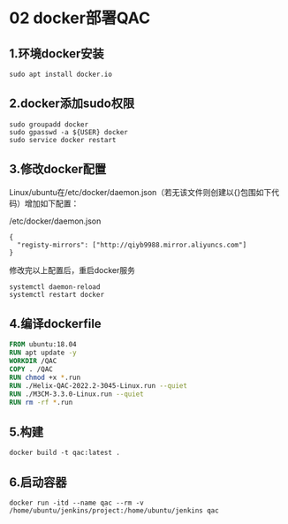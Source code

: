 # 02 docker部署QAC


## 1.环境docker安装

```shell
sudo apt install docker.io
```

## 2.docker添加sudo权限

```shell
sudo groupadd docker
sudo gpasswd -a ${USER} docker
sudo service docker restart
```

## 3.修改docker配置

Linux/ubuntu在/etc/docker/daemon.json（若无该文件则创建以{}包围如下代码）增加如下配置：

/etc/docker/daemon.json

```shell
{
  "registy-mirrors": ["http://qiyb9988.mirror.aliyuncs.com"]
}
```

修改完以上配置后，重启docker服务

```shell
systemctl daemon-reload
systemctl restart docker
```

## 4.编译dockerfile

```dockerfile
FROM ubuntu:18.04
RUN apt update -y
WORKDIR /QAC
COPY . /QAC
RUN chmod +x *.run
RUN ./Helix-QAC-2022.2-3045-Linux.run --quiet
RUN ./M3CM-3.3.0-Linux.run --quiet
RUN rm -rf *.run
```

## 5.构建

```shell
docker build -t qac:latest .
```

## 6.启动容器

```shell
docker run -itd --name qac --rm -v /home/ubuntu/jenkins/project:/home/ubuntu/jenkins qac
```

